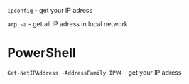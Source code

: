 

`ipconfig` - get your IP adress

`arp -a` - get all IP adress in local network

# PowerShell

`Get-NetIPAddress -AddressFamily IPV4` - get your IP adress